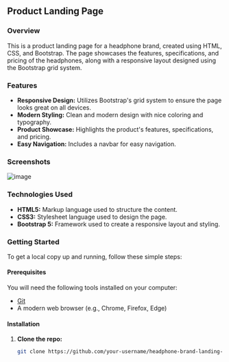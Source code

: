 ## Product Landing Page

### Overview

This is a product landing page for a headphone brand, created using HTML, CSS, and Bootstrap. The page showcases the features, specifications, and pricing of the headphones, along with a responsive layout designed using the Bootstrap grid system.

### Features

- **Responsive Design:** Utilizes Bootstrap's grid system to ensure the page looks great on all devices.
- **Modern Styling:** Clean and modern design with nice coloring and typography.
- **Product Showcase:** Highlights the product's features, specifications, and pricing.
- **Easy Navigation:** Includes a navbar for easy navigation.

### Screenshots
![image](https://github.com/Shahan-Khan/Product-Landing-Page/assets/72437646/e809bee5-4329-4272-9dec-b8be91ebbfb4)

### Technologies Used

- **HTML5:** Markup language used to structure the content.
- **CSS3:** Stylesheet language used to design the page.
- **Bootstrap 5:** Framework used to create a responsive layout and styling.

### Getting Started

To get a local copy up and running, follow these simple steps:

#### Prerequisites

You will need the following tools installed on your computer:

- [Git](https://git-scm.com)
- A modern web browser (e.g., Chrome, Firefox, Edge)

#### Installation

1. **Clone the repo:**
   ```sh
   git clone https://github.com/your-username/headphone-brand-landing-page.git
